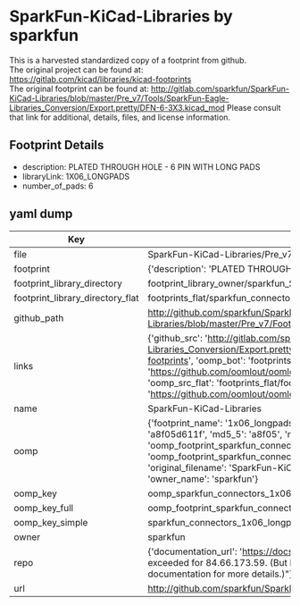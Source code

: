 # SparkFun-KiCad-Libraries by sparkfun  
This is a harvested standardized copy of a footprint from github.  
The original project can be found at:  
https://gitlab.com/kicad/libraries/kicad-footprints  
The original footprint can be found at:
http://gitlab.com/sparkfun/SparkFun-KiCad-Libraries/blob/master/Pre_v7/Tools/SparkFun-Eagle-Libraries_Conversion/Export.pretty/DFN-6-3X3.kicad_mod
Please consult that link for additional, details, files, and license information.  
## Footprint Details
* description: PLATED THROUGH HOLE - 6 PIN WITH LONG PADS  
* libraryLink: 1X06_LONGPADS  
* number_of_pads: 6  
## yaml dump  
| Key | Value |  
| --- | --- |  
| file | SparkFun-KiCad-Libraries/Pre_v7/Footprints/Connectors.pretty/1X06_LONGPADS.kicad_mod |  
| footprint | {'description': 'PLATED THROUGH HOLE - 6 PIN WITH LONG PADS', 'libraryLink': '1X06_LONGPADS', 'number_of_pads': 6} |  
| footprint_library_directory | footprint_library_owner/sparkfun_SparkFun-KiCad-Libraries |  
| footprint_library_directory_flat | footprints_flat/sparkfun_connectors_1x06_longpads/working |  
| github_path | http://github.com/sparkfun/SparkFun-KiCad-Libraries/blob/master/Pre_v7/Footprints/Connectors.pretty/1X06_LONGPADS.kicad_mod |  
| links | {'github_src': 'http://gitlab.com/sparkfun/SparkFun-KiCad-Libraries/blob/master/Pre_v7/Tools/SparkFun-Eagle-Libraries_Conversion/Export.pretty/DFN-6-3X3.kicad_mod', 'github_src_repo': 'https://gitlab.com/kicad/libraries/kicad-footprints', 'oomp_bot': 'footprints/sparkfun_connectors_1x06_longpads/working', 'oomp_bot_github': 'https://github.com/oomlout/oomlout_oomp_footprint_bot/tree/main/footprints/sparkfun_connectors_1x06_longpads/working', 'oomp_src_flat': 'footprints_flat/footprints_flat/sparkfun_connectors_1x06_longpads/working', 'oomp_src_flat_github': 'https://github.com/oomlout/oomlout_oomp_footprint_src/tree/main/footprints_flat/sparkfun_connectors_1x06_longpads/working'} |  
| name | SparkFun-KiCad-Libraries |  
| oomp | {'footprint_name': '1x06_longpads', 'library_name': 'connectors', 'md5': 'a8f05d611f36fe1e0339375632f5d880', 'md5_10': 'a8f05d611f', 'md5_5': 'a8f05', 'md5_6': 'a8f05d', 'oomp_key': 'oomp_sparkfun_connectors_1x06_longpads', 'oomp_key_extra': 'oomp_footprint_sparkfun_connectors_1x06_longpads', 'oomp_key_full': 'oomp_footprint_sparkfun_connectors_1x06_longpads_a8f05d', 'oomp_key_simple': 'sparkfun_connectors_1x06_longpads', 'original_filename': 'SparkFun-KiCad-Libraries/Pre_v7/Footprints/Connectors.pretty/1X06_LONGPADS.kicad_mod', 'owner_name': 'sparkfun'} |  
| oomp_key | oomp_sparkfun_connectors_1x06_longpads |  
| oomp_key_full | oomp_footprint_sparkfun_connectors_1x06_longpads |  
| oomp_key_simple | sparkfun_connectors_1x06_longpads |  
| owner | sparkfun |  
| repo | {'documentation_url': 'https://docs.github.com/rest/overview/resources-in-the-rest-api#rate-limiting', 'message': "API rate limit exceeded for 84.66.173.59. (But here's the good news: Authenticated requests get a higher rate limit. Check out the documentation for more details.)"} |  
| url | http://github.com/sparkfun/SparkFun-KiCad-Libraries |  

